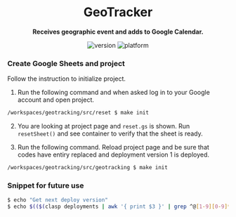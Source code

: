 <h1 align="center">GeoTracker</h1>

<p align="center">
    <strong>Receives geographic event and adds to Google Calendar.</strong>
</p>

<p align="center">
    <img src="https://img.shields.io/badge/version-1-brightgreen" alt="version" />
    <img src="https://img.shields.io/badge/platform-google--apps--script-blue" alt="platform" />
</p>

### Create Google Sheets and project

Follow the instruction to initialize project.

1. Run the following command and when asked log in to your Google account and open project.

```bash
/workspaces/geotracking/src/reset $ make init
```

2. You are looking at project page and `reset.gs` is shown. Run `resetSheet()` and see container to verify that the sheet is ready.

3. Run the following command. Reload project page and be sure that codes have entiry replaced and deployment version 1 is deployed.

```bash
/workspaces/geotracking/src/geotracking $ make init
```

### Snippet for future use

```bash
$ echo "Get next deploy version"
$ echo $(($(clasp deployments | awk '{ print $3 }' | grep ^@[1-9][0-9]*$ | sed -e 's/^@//' | sort -nr | head -n 1) + 1))
```
